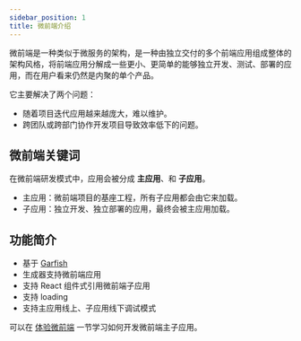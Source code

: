 ```yaml
---
sidebar_position: 1
title: 微前端介绍
---
```


微前端是一种类似于微服务的架构，是一种由独立交付的多个前端应用组成整体的架构风格，将前端应用分解成一些更小、更简单的能够独立开发、测试、部署的应用，而在用户看来仍然是内聚的单个产品。

它主要解决了两个问题：

- 随着项目迭代应用越来越庞大，难以维护。
- 跨团队或跨部门协作开发项目导致效率低下的问题。

## 微前端关键词

在微前端研发模式中，应用会被分成 **主应用**、和 **子应用**。

- 主应用：微前端项目的基座工程，所有子应用都会由它来加载。
- 子应用：独立开发、独立部署的应用，最终会被主应用加载。

## 功能简介

- 基于 [Garfish](https://www.garfishjs.org/guide)
- 生成器支持微前端应用
- 支持 React 组件式引用微前端子应用
- 支持 loading
- 支持主应用线上、子应用线下调试模式

可以在 [体验微前端](/docs/guides/topic-detail/micro-frontend/c02-development) 一节学习如何开发微前端主子应用。
